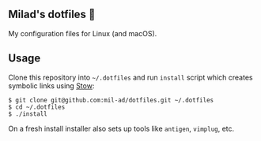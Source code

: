 ## Milad's dotfiles 🐣

My configuration files for Linux (and macOS).

## Usage

Clone this repository into `~/.dotfiles` and run `install` script which creates symbolic links using [Stow](https://www.gnu.org/software/stow/):

```
$ git clone git@github.com:mil-ad/dotfiles.git ~/.dotfiles
$ cd ~/.dotfiles
$ ./install
```

On a fresh install installer also sets up tools like `antigen`, `vimplug`, etc.
